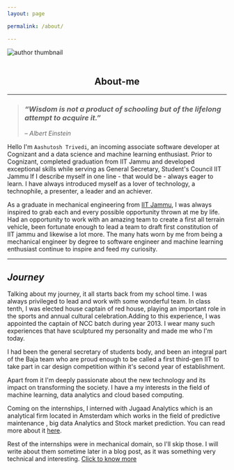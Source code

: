 ```yaml
---
layout: page

permalink: /about/

---
```


<!-- ![alt text](images/author.jpg) -->
<section class="hero">
  <div class="hero-inner">
    <div class="container">
      <img align = "center" src="{{site.baseurl}}/images/author1.jpg" alt="author thumbnail" class="dot">
    </div>
  </div>
</section>
<br>
<h2 align = "center" > About-me</h2>

---
> ### *“Wisdom is not a product of schooling but of the lifelong attempt to acquire it.”*
> *– Albert Einstein*




Hello I'm `Aashutosh Trivedi`, an incoming associate software developer at Cognizant and a data science and machine learning enthusiast. Prior to Cognizant, completed graduation from IIT Jammu and developed exceptional skills while serving as General Secretary, Student's Council IIT Jammu
If I describe myself in one line - that would be - always eager to learn. I have always introduced myself as a lover of technology, a technophile, a presenter, a leader and an achiever.

As a graduate in mechanical engineering from [IIT Jammu](iitjammu.ac.in), I was always inspired to grab each and every possible opportunity thrown at me by life. Had an opportunity to work with an amazing team to create a first all terrain vehicle, been fortunate enough to lead a team to draft first constitution of IIT jammu and likewise a lot more. The many hats worn by me from being a mechanical engineer by degree to software engineer and machine learning enthusiast continue to inspire and feed my curiosity.

---

## *Journey*

Talking about my journey, it all starts back from my school time. I was always privileged to lead and work with some wonderful team. In class tenth, I was elected house captain of red house, playing an important role in the sports and annual cultural celebration.Adding to this experience, I was appointed the captain of NCC batch during year 2013. I wear many such experiences that have sculptured my personality and made me who I'm today.

I had been the general secretary of students body, and been an integral part of the Baja team who are proud enough to be called a first third-gen IIT to take part in car design competition within it's second year of establishment.

Apart from it I'm deeply passionate about the new technology and its impact on transforming the society. I have a my interests in the field of machine learning, data analytics and cloud based computing.

Coming on the internships, I interned with Jugaad Analytics which is an analytical firm located in Amsterdam which works in the field of predictive maintenance , big data Analytics and Stock market prediction. You can read more about it [here](/aashutoshtrivedi.github.io/jugaad/).


Rest of the internships were in mechanical domain, so I'll skip those. I will write about them sometime later in a blog post, as it was something very technical and interesting.
[Click to know more](/aashutoshtrivedi.github.io/extra/)
